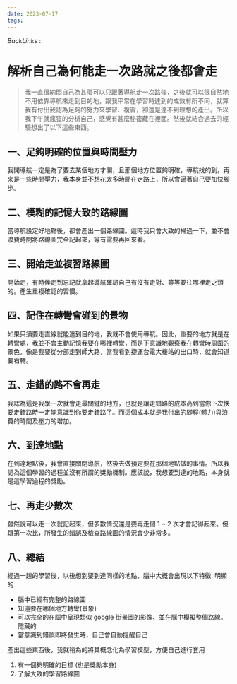 ```yaml
---
date: 2023-07-17
tags: 
--- 
```

*BackLinks* : 

# 解析自己為何能走一次路就之後都會走
> 我一直很納悶自己為甚麼可以只跟著導航走一次路後，之後就可以很自然地不用依靠導航來走到目的地，跟我平常在學習時達到的成效有所不同，就算我有付出我認為足夠的努力來學習、複習，卻還是達不到理想的產出。所以我下午就瘋狂的分析自己，感覺有甚麼秘密藏在裡面。然後就結合過去的經驗想出了以下這些東西。

## 一、足夠明確的位置與時間壓力
我開導航一定是為了要去某個地方才開，且那個地方位置夠明確，導航找的到。再來是一些時間壓力，我本身並不想花太多時間在走路上，所以會逼著自己要加快腳步。
## 二、模糊的記憶大致的路線圖
當導航設定好地點後，都會產出一個路線圖。這時我只會大致的掃過一下，並不會浪費時間將路線圖完全記起來，等有需要再回來看。
## 三、開始走並複習路線圖
開始走，有時候走到忘記就拿起導航確認自己有沒有走對、等等要往哪裡走之類的。產生重複確認的習慣。
## 四、記住在轉彎會碰到的景物
如果只須要走直線就能達到目的地，我就不會使用導航。因此，重要的地方就是在轉彎處，我並不會主動記憶我要在哪裡轉彎，而是下意識地觀察我在轉彎時周圍的景色。像是我要從分部走到師大路，當我看到捷運台電大樓站的出口時，就會知道要右轉。
## 五、走錯的路不會再走
我認為這是我學一次就會走最關鍵的地方，也就是讓走錯路的成本高到當你下次快要走錯路時一定能意識到你要走錯路了。而這個成本就是我付出的腳程(體力)與浪費的時間及壓力的增加。
## 六、到達地點
在到達地點後，我會直接關閉導航，然後去做預定要在那個地點做的事情。所以我認為這個學習的過程並沒有所謂的獎勵機制。應該說，我想要到達的地點，本身就是這學習過程的獎勵。
## 七、再走少數次
雖然說可以走一次就記起來，但多數情況還是要再走個 1 ~ 2 次才會記得起來。但跟第一次比，所發生的錯誤及檢查路線圖的情況會少非常多。
## 八、總結
經過一趟的學習後，以後想到要到達同樣的地點，腦中大概會出現以下特徵:
明顯的
- 腦中已經有完整的路線圖
- 知道要在哪個地方轉彎(景象)
- 可以完全的在腦中呈現類似 google 街景圖的影像、並在腦中模擬整個路線。
隱藏的
- 當意識到錯誤即將發生時，自己會自動提醒自己

產出這些東西後，我就稍為的將其概念化為學習模型，方便自己進行套用
1. 有一個夠明確的目標 (也是獎勵本身)
2. 了解大致的學習路線圖

